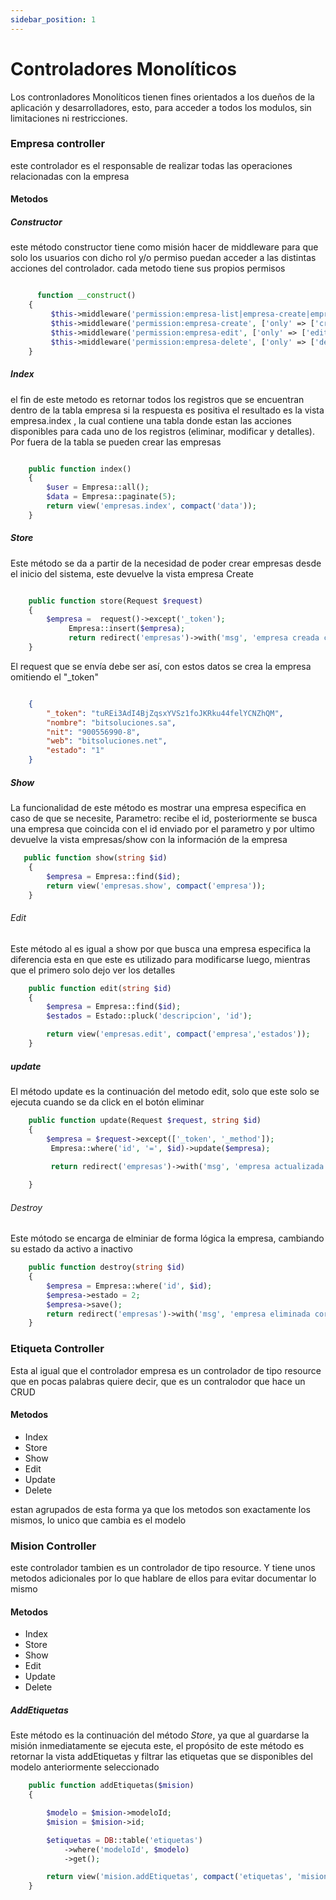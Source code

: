 ```yaml
---
sidebar_position: 1
---
```


# Controladores Monolíticos

Los contronladores Monolíticos tienen fines orientados a los dueños de la aplicación y desarrolladores, esto, para acceder a todos los modulos, sin limitaciones ni restricciones.

### Empresa controller

este controlador es el responsable de realizar todas las operaciones relacionadas con la empresa

#### Metodos

##### Constructor

este método constructor tiene como misión hacer de middleware para que solo los usuarios con dicho rol y/o permiso puedan acceder a las distintas acciones del controlador. cada metodo tiene sus propios permisos

```php

      function __construct()
    {
         $this->middleware('permission:empresa-list|empresa-create|empresa-edit|empresa-delete', ['only' => ['index','store']]);
         $this->middleware('permission:empresa-create', ['only' => ['create','store']]);
         $this->middleware('permission:empresa-edit', ['only' => ['edit','update']]);
         $this->middleware('permission:empresa-delete', ['only' => ['destroy']]);
    }
```

##### Index

el fin de este metodo es retornar todos los registros que se encuentran dentro de la tabla empresa
si la respuesta es positiva el resultado es la vista empresa.index , la cual contiene una tabla donde estan las acciones disponibles para cada uno de los registros (eliminar, modificar y detalles). Por fuera de la tabla se pueden crear las empresas

```php

    public function index()
    {
        $user = Empresa::all();
        $data = Empresa::paginate(5);
        return view('empresas.index', compact('data'));
    }
```

##### Store

Este método se da a partir de la necesidad de poder crear empresas desde el inicio del sistema, este devuelve la vista empresa Create

```php

    public function store(Request $request)
    {
        $empresa =  request()->except('_token');
             Empresa::insert($empresa);
             return redirect('empresas')->with('msg', 'empresa creada correctamente');
    }

```

El request que se envía debe ser así, con estos datos se crea la empresa omitiendo el "_token" 

```JSON

    {
        "_token": "tuREi3AdI4BjZqsxYVSz1foJKRku44felYCNZhQM",
        "nombre": "bitsoluciones.sa",
        "nit": "900556990-8",
        "web": "bitsoluciones.net",
        "estado": "1"
    }

```
##### Show 

La funcionalidad de este método es mostrar una empresa especifica en caso de que se necesite, 
Parametro: recibe el id, posteriormente se busca una empresa que coincida con el id enviado por el  parametro y por ultimo devuelve la vista empresas/show con la información de la empresa 
```PHP
   public function show(string $id)
    {
        $empresa = Empresa::find($id);
        return view('empresas.show', compact('empresa'));
    }
```

###### Edit 

Este método al es igual a show por que  busca una empresa especifica la diferencia esta en que este es utilizado para modificarse luego, mientras que el primero solo dejo ver los detalles 

```PHP
    public function edit(string $id)
    {
        $empresa = Empresa::find($id);
        $estados = Estado::pluck('descripcion', 'id');

        return view('empresas.edit', compact('empresa','estados'));
    }

```

##### update 

El método update es la continuación del metodo edit, solo que este solo se ejecuta cuando se da click en el botón eliminar 

```PHP
    public function update(Request $request, string $id)
    {
        $empresa = $request->except(['_token', '_method']);
         Empresa::where('id', '=', $id)->update($empresa);
        
         return redirect('empresas')->with('msg', 'empresa actualizada correctamente');

    }

```

###### Destroy 

Este mótodo se encarga de elminiar de forma lógica la empresa, cambiando su estado da activo a inactivo 

```PHP 
    public function destroy(string $id)
    {
        $empresa = Empresa::where('id', $id);
        $empresa->estado = 2;
        $empresa->save();
        return redirect('empresas')->with('msg', 'empresa eliminada correctamente');
    }

```

### Etiqueta Controller 

Esta al igual que el controlador empresa es un controlador de tipo resource que en pocas palabras quiere decir, que es un contralodor que hace un CRUD

#### Metodos 

* Index 
* Store
* Show 
* Edit 
* Update 
* Delete 

estan agrupados de esta forma ya que los metodos son exactamente los mismos, lo unico que cambia es el modelo 

### Mision Controller 

este controlador tambien es un controlador de tipo resource. Y tiene unos metodos adicionales por lo que hablare de ellos para evitar documentar lo mismo 

#### Metodos 

* Index 
* Store
* Show 
* Edit 
* Update 
* Delete 

##### AddEtiquetas


Este método es la continuación del método *Store*, ya que al guardarse la misión inmediatamente se ejecuta este, el propósito de este método es retornar la vista addEtiquetas y filtrar las etiquetas que se disponibles del modelo anteriormente seleccionado 

```PHP
    public function addEtiquetas($mision)
    {

        $modelo = $mision->modeloId;
        $mision = $mision->id;

        $etiquetas = DB::table('etiquetas')
            ->where('modeloId', $modelo)
            ->get();

        return view('mision.addEtiquetas', compact('etiquetas', 'mision', 'modelo'));
    }

```

#####